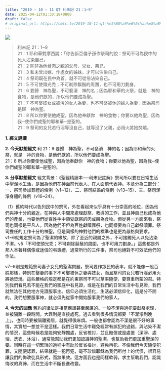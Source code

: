 ```yaml
---
title: "2019 – 10 – 11 QT 利未記 21：1~9"
date: 2025-04-12T01:30:18+0800
draft: false
# original_url: https://cmtc.tw/2019-10-11-qt-%e5%88%a9%e6%9c%aa%e8%a8%98-21%ef%bc%9a19
---
```


![](/images/qt.jpg)
> 利未記 21：1\~9  
> 21：1 耶和華對摩西說：「你告訴亞倫子孫作祭司的說：祭司不可為民中的死人沾染自己，  
> 21：2 除非為他骨肉之親的父母、兒女、弟兄，  
> 21：3 和未曾出嫁、作處女的姊妹，才可以沾染自己。  
> 21：4 祭司既在民中為首，就不可從俗沾染自己。  
> 21：5 不可使頭光禿；不可剃除鬍鬚的周圍，也不可用刀劃身。  
> 21：6 要歸　神為聖，不可褻瀆　神的名；因為耶和華的火祭，就是　神的食物，是他們獻的，所以他們要成為聖。  
> 21：7 不可娶妓女或被污的女人為妻，也不可娶被休的婦人為妻，因為祭司是歸　神為聖。  
> 21：8 所以你要使他成聖，因為他奉獻你　神的食物；你要以他為聖，因為我─使你們成聖的耶和華─是聖的。  
> 21：9 祭司的女兒若行淫辱沒自己，就辱沒了父親，必用火將她焚燒。

**1. 經文誦讀**

**2.  今天默想經文**
利 21：6 要歸　神為聖，不可褻瀆　神的名；因為耶和華的火祭，就是　神的食物，是他們獻的，所以他們要成為聖。  
21：8 所以你要使他成聖，因為他奉獻你　神的食物；你要以他為聖，因為我─使你們成聖的耶和華─是聖的。

**3. 分享默想經文**
經文背景：《聖經精讀本──利未記註解》祭司所以要在日常生活中聖潔地生活，是因為他們在神面前代表人、在人面前代表神。本章分為三部分：一、祭司參加葬禮的條例（v1\~12）、二、祭司結婚的條例（v13\~15）、三、祭司潔淨身體的條例（v16\~24）。

（1）舊約時代以色列民中的祭司，外在看起來似乎具有十分崇高的地位，因為他們與神十分的親近，在神與人中間來處理獻祭、教導的工作，並且神自己也成為他們的產業，也要他們從百姓手中領受獻祭的肉或餅為食物。但從另一方面來看，祭司也同樣是平凡人，因為他們不但為百姓獻贖罪祭，也同樣要為自己獻祭贖罪。祭司擔任的工作十分的神聖，但是同樣的神對他們的標準也是更為嚴格與要求。v1\~6就規定祭司為了聖潔的緣故，除了至近的親屬之外，不可接觸死人以免沾染不潔。v5「不可使頭光禿；不可剃除鬍鬚的周圍，也不可用刀劃身。」這些都是外邦人本著拜偶像或迷信的弔喪禮，通常所行的三件事，祭司也絕對不可效法他們的作法。

v7\~9則是規範祭司妻子女兒的聖潔問題，祭司要作眾民的表率，就不能像一般百姓那樣，特別在娶妻的事下不可娶被休之妻與妓女，而且祭司的女兒若行淫必用火將她焚燒。這些嚴格的規定都是在約束祭司不可以草率隨便，要尊重所蒙的召。特別我們看見若不能在我們的家庭中有見證，或是在我們的日常生活中有見證，我們就無法在其他地方見證服事主。信仰必須生活化，生活必須信仰化，這是分不開的。我們想要服事神，就必須先從家中開始服事我們的家人。

**4. 今天的回應**
舊約的律法是相當嚴謹甚至嚴厲的。一般不潔與過犯要獻祭處理，並被隔離一段時間，大罪則是直接處死。過去看到很多情況都要「不潔淨到晚上」，也同時要被隔離獨居，就覺得很麻煩。一般也都會認為不潔是很不好的事情，其實想一想並不是這樣。我們日常生活中難免經常有誤犯的過錯，與沾染不潔的情況，這些時候若是能夠安靜獨處，反省檢討，並且賠償或是處置（潔淨、處理、洗衣、沐浴），通常能幫助我們更加認識神的聖潔，也幫助我們更加重聖潔的要。同時在這一切繁瑣的過程中有助於反省檢討，避免再犯。不像我們今天隨便犯罪，又隨便認罪，結果就是一犯再犯，毫不珍惜耶穌為我們所付上的代價，很容易讓我們的悔改徒具形式，而無果效。這方面我也是同樣軟弱，求主幫助我們，認識悔改的真諦，而在生活中不斷長進改變。
